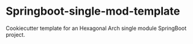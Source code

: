 # Springboot-single-mod-template
Cookiecutter template for an Hexagonal Arch single module SpringBoot project.
